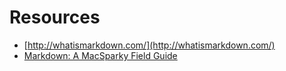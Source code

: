 

# Resources
- [http://whatismarkdown.com/](http://whatismarkdown.com/)
- [Markdown: A MacSparky Field Guide](http://macsparky.com/markdown/)
